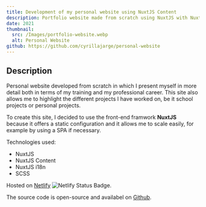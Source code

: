 ```yaml
---
title: Development of my personal website using NuxtJS Content
description: Portfolio website made from scratch using NuxtJS with NuxtJS Content and SCSS.
date: 2021
thumbnail:
  src: /Images/portfolio-website.webp
  alt: Personal Website
github: https://github.com/cyrillajarge/personal-website
---
```


## Description

Personal website developed from scratch in which I present myself in more detail both in terms of my training and my professional career. This site also allows me to highlight the different projects I have worked on, be it school projects or personal projects.

To create this site, I decided to use the front-end framwork **NuxtJS** because it offers a static configuration and it allows me to scale easily, for example by using a SPA if necessary.

Technologies used:

- NuxtJS
- NuxtJS Content
- NuxtJS i18n
- SCSS

Hosted on [Netlify](https://app.netlify.com/sites/cyril-lajarge/deploys) <img src="https://api.netlify.com/api/v1/badges/415b6f97-9499-4899-b591-4c8ea61c9455/deploy-status" alt="Netlify Status Badge" class="normal-img" />.

The source code is open-source and availabel on [Github](https://github.com/cyrillajarge/personal-website).
